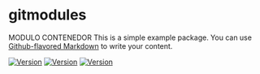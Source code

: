 # gitmodules
MODULO CONTENEDOR
This is a simple example package. You can use
[Github-flavored Markdown](https://guides.github.com/features/mastering-markdown/)
to write your content.

[![Version](https://img.shields.io/badge/version-2021.5-1-blue)](https://github.com/maite828/gitmodules.git)
[![Version](https://img.shields.io/badge/module_A-2.2.1-yellow)](https://github.com/maite828/module_A.git)
[![Version](https://img.shields.io/badge/module_B-1.1.1-yellow)](https://github.com/maite828/module_B.git)
